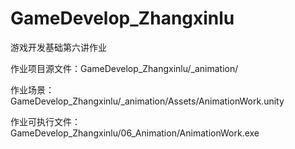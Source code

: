 # GameDevelop_Zhangxinlu

游戏开发基础第六讲作业

作业项目源文件：GameDevelop_Zhangxinlu/_animation/

作业场景：GameDevelop_Zhangxinlu/_animation/Assets/AnimationWork.unity

作业可执行文件：GameDevelop_Zhangxinlu/06_Animation/AnimationWork.exe

